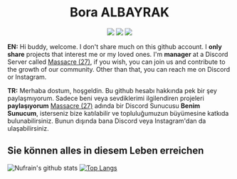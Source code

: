 <h1 align="center">Bora ALBAYRAK</h1>

<p align="center">
 <a href="https://discord.com/users/788749692443033601" target"blank_"><img src="https://img.shields.io/badge/Discord%20-7289DA.svg?&style=for-the-badge&logo=discord&logoColor=white"></a>
  <a href="https://www.github.com/nufrain" target"blank_"><img src="https://img.shields.io/badge/GitHub%20-191717.svg?&style=for-the-badge&logo=github&logoColor=white"></a>
 <a href="https://www.instagram.com/nufrain" target"blank_"><img src="https://img.shields.io/badge/INSTAGRAM%20-DC3175.svg?&style=for-the-badge&logo=instagram&logoColor=white"></a>


**EN:** Hi buddy, welcome. I don't share much on this github account. I __only share__ projects that interest me or my loved ones. I'm **manager** at a Discord Server called [Massacre (27)](https://discord.gg/27), if you wish, you can join us and contribute to the growth of our community. Other than that, you can reach me on Discord or Instagram.

**TR:** Merhaba dostum, hoşgeldin. Bu github hesabı hakkında pek bir şey paylaşmıyorum. Sadece beni veya sevdiklerimi ilgilendiren projeleri **paylaşıyorum** [Massacre (27)](https://discord.gg/27) adında bir Discord Sunucusu **Benim Sunucum**, isterseniz bize katılabilir ve topluluğumuzun büyümesine katkıda bulunabilirsiniz. Bunun dışında bana Discord veya Instagram'dan da ulaşabilirsiniz.

## **Sie können alles in diesem Leben erreichen**

![Nufrain's github stats](https://github-readme-stats.vercel.app/api?username=aloshai&show_icons=true&hide_title=true&theme=radical&text_color=000000)
[![Top Langs](https://github-readme-stats.vercel.app/api/top-langs/?username=aloshai&layout=compact&text_color=FF9DD9&title_color=FF9DD9&bg_color=000000)](https://github.com/aloshai/github-readme-stats)


